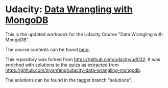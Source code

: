 # Udacity: [Data Wrangling with MongoDB](https://www.udacity.com/course/data-wrangling-with-mongodb--ud032)

This is the updated workbook for the Udacity Course "Data Wrangling with MongoDB".

The course contents can be found [here](https://www.udacity.com/wiki/ud032).

This repository was forked from https://github.com/udacity/ud032.
It was enriched with solutions to the quizs as extracted from https://github.com/ziyanfeng/udacity-data-wrangling-mongodb.

The solutions can be found in the tagget branch "solutions".

